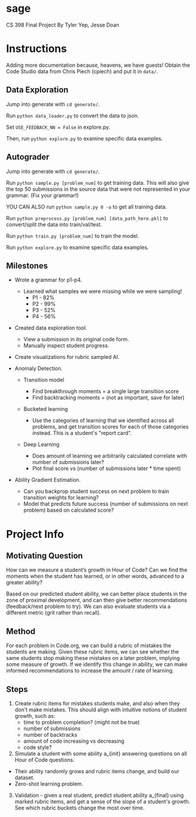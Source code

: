 # sage
CS 398 Final Project
By Tyler Yep, Jesse Doan

# Instructions
Adding more documentation because, heavens, we have guests!
Obtain the Code Studio data from Chris Piech (cpiech) and put it in `data/`.

## Data Exploration
Jump into generate with `cd generate/`.

Run `python data_loader.py` to convert the data to json.

Set `USE_FEEDBACK_NN = False` in explore.py.

Then, run `python explore.py` to examine specific data examples.

## Autograder
Jump into generate with `cd generate/`.

Run `python sample.py [problem_num]` to get training data. This will also give the top 50 submissions in the source data that were not represented in your grammar. (Fix your grammar!)

YOU CAN ALSO run `python sample.py 0 -a` to get all training data.

Run `python preprocess.py [problem_num] [data_path_here.pkl]` to convert/split the data into train/val/test.

Run `python train.py [problem_num]` to train the model.

Run `python explore.py` to examine specific data examples.


<!-- # TODO
1. Visualizing this data somehow (cluster neighbors). @Peter/Natalie/Andrew
2. Order by number of submissions? -->

## Milestones
- Wrote a grammar for p1-p4.
  - Learned what samples we were missing while we were sampling!
    - P1 - 82%
    - P2 - 99%
    - P3 - 52%
    - P4 - 56%
- Created data exploration tool.
  - View a submission in its original code form.
  - Manually inspect student progress.

- Create visualizations for rubric sampled AI.

- Anomaly Detection.
  - Transition model
    - Find breakthrough moments = a single large transition score
    - Find backtracking moments = (not as important, save for later)
  - Bucketed learning
    - Use the categories of learning that we identified across all problems, and get transition scores for each of those categories instead. This is a student's "report card".

  - Deep Learning
    - Does amount of learning we arbitrarily calculated correlate with number of submissions later?
    - Plot final score vs (number of submissions later * time spent)

- Ability Gradient Estimation.
  - Can you backprop student success on next problem to train transition weights for learning?
  - Model that predicts future success (number of submissions on next problem) based on calculated score?



# Project Info

## Motivating Question
How can we measure a student’s growth in Hour of Code? Can we find the moments when the student has learned, or in other words, advanced to a greater ability?

Based on our predicted student ability, we can better place students in the zone of proximal development, and can then give better recommendations (feedback/next problem to try). We can also evaluate students via a different metric (grit rather than recall).

## Method
For each problem in Code.org, we can build a rubric of mistakes the students are making. Given these rubric items, we can see whether the same students stop making these mistakes on a later problem, implying some measure of growth. If we identify this change in ability, we can make informed recommendations to increase the amount / rate of learning.

## Steps
1. Create rubric items for mistakes students make, and also when they don't make mistakes. This should align with intuitive notions of student growth, such as:
    * time to problem completion? (might not be true)
    * number of submissions
    * number of backtracks
    * amount of code increasing vs decreasing
    * code style?
2. Simulate a student with some ability a_{init} answering questions on all Hour of Code questions.
  * Their ability randomly grows and rubric items change, and build our dataset.
  * Zero-shot learning problem.
3. Validation - given a real student, predict student ability a_{final} using marked rubric items, and get a sense of the slope of a student's growth. See which rubric buckets change the most over time.
